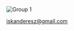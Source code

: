 ![Group 1](https://user-images.githubusercontent.com/100485088/218311862-b74765c7-7393-4c0c-b4b8-14799eb5a4c0.png)

iskanderesz@gmail.com
